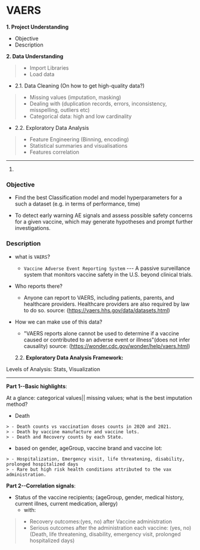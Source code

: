 # VAERS
__1. Project Understanding__ 
- Objective
- Description

__2. Data Understanding__ 
> - Import Libraries
> - Load data

- 2.1. Data Cleaning (On how to get high-quality data?) 
> - Missing values (imputation, masking)
> - Dealing with (duplication records, errors, inconsistency, misspelling, outliers etc)
> - Categorical data: high and low cardinality

- 2.2. Exploratory Data Analysis
> - Feature Engineering (Binning, encoding)
> - Statistical summaries and visualisations
> - Features correlation
-----------------------------------------------------------------------------------------------------------------------
1.
### Objective
- Find the best Classification model and model hyperparameters for a such a dataset (e.g. in terms of performance, time)

- To detect early warning AE signals and assess possible safety concerns for a given vaccine, which may generate hypotheses and prompt further investigations.

### Description
- what is `VAERS`?
  - `Vaccine Adverse Event Reporting System` --- A passive surveillance system that monitors vaccine safety in the U.S. beyond       clinical trials.

- Who reports there? 
  - Anyone can report to VAERS, including patients, parents, and healthcare providers. Healthcare providers are also required       by law to do so. source: (https://vaers.hhs.gov/data/datasets.html)

- How we can make use of this data?
  - "VAERS reports alone cannot be used to determine if a vaccine caused or contributed to an adverse event or illness"(does       not infer causality) source: (https://wonder.cdc.gov/wonder/help/vaers.html)
  
  
  2.2. __Exploratory Data Analysis Framework:__ 

Levels of Analysis: Stats, Visualization

------------------------------------------------

__Part 1--Basic highlights__: 
 
At a glance: categorical values|| missing values; what is the best imputation method?

   - Death 
   
    > - Death counts vs vaccination doses counts in 2020 and 2021. 
    > - Death by vaccine manufacture and vaccine lots. 
    > - Death and Recovery counts by each State. 

   - based on  gender, ageGroup, vaccine brand and vaccine lot: 
   
    > - Hospitalization, Emergency visit, life threatening, disability, prolonged hospitalized days
    > - Rare but high risk health conditions attributed to the vax administration.    


__Part 2--Correlation signals__:  

   - Status of the vaccine recipients;
     (ageGroup, gender, medical history, current illnes, current medication, allergy) 
     - with:

   > - Recovery outcomes:(yes, no) after Vaccine administration
   > - Serious outcomes after the administration each vaccine: (yes, no)
      (Death, life threatening, disability, emergency visit, prolonged hospitalized days)

